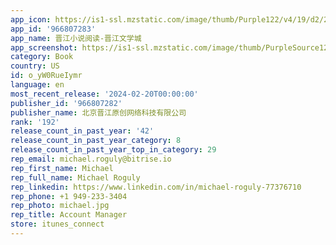 ```yaml
---
app_icon: https://is1-ssl.mzstatic.com/image/thumb/Purple122/v4/19/d2/2d/19d22d3c-87b2-eddf-c6fc-b74690beb70a/AppIcon-0-0-1x_U007emarketing-0-4-0-0-sRGB-85-220.png/1024x1024bb.png
app_id: '966807283'
app_name: 晋江小说阅读-晋江文学城
app_screenshot: https://is1-ssl.mzstatic.com/image/thumb/PurpleSource126/v4/fa/60/2a/fa602a16-4929-af20-45c6-039f06aa2b20/946a093f-db82-479e-b889-b1684163f508_1242x2688.jpg/1242x2688bb.png
category: Book
country: US
id: o_yW0RueIymr
language: en
most_recent_release: '2024-02-20T00:00:00'
publisher_id: '966807282'
publisher_name: 北京晋江原创网络科技有限公司
rank: '192'
release_count_in_past_year: '42'
release_count_in_past_year_category: 8
release_count_in_past_year_top_in_category: 29
rep_email: michael.roguly@bitrise.io
rep_first_name: Michael
rep_full_name: Michael Roguly
rep_linkedin: https://www.linkedin.com/in/michael-roguly-77376710
rep_phone: +1 949-233-3404
rep_photo: michael.jpg
rep_title: Account Manager
store: itunes_connect
---
```

